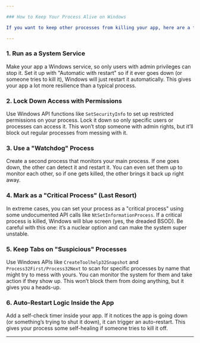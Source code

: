 ```yaml
---

### How to Keep Your Process Alive on Windows

If you want to keep other processes from killing your app, here are a few tricks that can help. Remember: if someone’s got admin rights, there’s no foolproof way to stop them. But these steps will make it a lot harder for unwanted processes to mess with yours.

---
```


### 1. Run as a System Service

Make your app a Windows service, so only users with admin privileges can stop it. Set it up with "Automatic with restart" so if it ever goes down (or someone tries to kill it), Windows will just restart it automatically. This gives your app a lot more resilience than a typical process.

### 2. Lock Down Access with Permissions

Use Windows API functions like `SetSecurityInfo` to set up restricted permissions on your process. Lock it down so only specific users or processes can access it. This won’t stop someone with admin rights, but it’ll block out regular processes from messing with it.

### 3. Use a "Watchdog" Process

Create a second process that monitors your main process. If one goes down, the other can detect it and restart it. You can even set them up to monitor each other, so if one gets killed, the other brings it back up right away.

### 4. Mark as a "Critical Process" (Last Resort)

In extreme cases, you can set your process as a "critical process" using some undocumented API calls like `NtSetInformationProcess`. If a critical process is killed, Windows will blue screen (yes, the dreaded BSOD). Be careful with this one: it’s a nuclear option and can make the system super unstable.

### 5. Keep Tabs on "Suspicious" Processes

Use Windows APIs like `CreateToolhelp32Snapshot` and `Process32First/Process32Next` to scan for specific processes by name that might try to mess with yours. You can monitor the system for them and take action if they show up. This won’t block them from doing anything, but it gives you a heads-up.

### 6. Auto-Restart Logic Inside the App

Add a self-check timer inside your app. If it notices the app is going down (or something’s trying to shut it down), it can trigger an auto-restart. This gives your process some self-healing if someone tries to kill it off.

---
